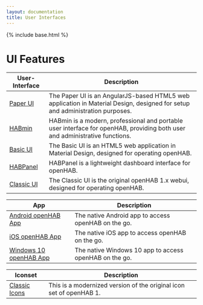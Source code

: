 ```yaml
---
layout: documentation
title: User Interfaces
---
```


{% include base.html %}

# UI Features

| User-Interface | Description   |
|----------------|---------------|
| [Paper UI]({{docu}}/addons/uis/paper/readme.html) | The Paper UI is an AngularJS-based HTML5 web application in Material Design, designed for setup and administration purposes. |
| [HABmin]({{docu}}/addons/uis/habmin/readme.html) | HABmin is a modern, professional and portable user interface for openHAB, providing both user and administrative functions. |
| [Basic UI]({{docu}}/addons/uis/basic/readme.html) | The Basic UI is an HTML5 web application in Material Design, designed for operating openHAB. |
| [HABPanel]({{docu}}/addons/uis/habpanel/readme.html) | HABPanel is a lightweight dashboard interface for openHAB. |
| [Classic UI]({{docu}}/addons/uis/classic/readme.html) | The Classic UI is the original openHAB 1.x webui, designed for operating openHAB. |

| App | Description          |
|---------|----------------------|
| [Android openHAB App]({{docu}}/addons/uis/apps/android.html) | The native Android app to access openHAB on the go. |
| [iOS openHAB App]({{docu}}/addons/uis/apps/ios.html) | The native iOS app to access openHAB on the go. |
| [Windows 10 openHAB App]({{docu}}/addons/uis/apps/windows.html) | The native Windows 10 app to access openHAB on the go. |


| Iconset | Description          |
|---------|----------------------|
| [Classic Icons]({{docu}}/addons/iconsets/classic/readme.html) | This is a modernized version of the original icon set of openHAB 1. |
